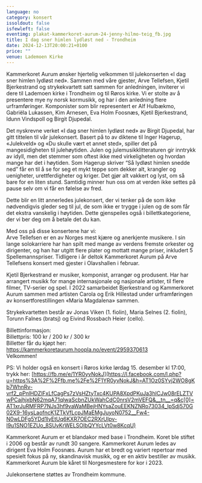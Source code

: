 ```yaml
---
language: no
category: konsert
issoldout: false
isfewleft: false
eventimg: plakat-kammerkoret-aurum-24-jenny-hilmo-teig_fb.jpg
title: I dag sner himlen lydløst ned - Trondheim
date: 2024-12-13T20:00:21+0100
price: ""
venue: Lademoen Kirke
---
```

<!--StartFragment-->

Kammerkoret Aurum ønsker hjertelig velkommen til julekonserten «I dag sner himlen lydløst ned». Sammen med våre gjester, Arve Tellefsen, Kjetil Bjerkestrand og strykekvartett satt sammen for anledningen, inviterer vi dere til Lademoen kirke i Trondheim og til Røros kirke. Vi er stolte av å presentere mye ny norsk kormusikk, og har i den anledning flere urframføringer. Komponister som blir representert er Alf Hulbækmo, Gabriëla Lukassen, Kim Arnesen, Eva Holm Foosnæs, Kjetil Bjerkestrand, Idunn Vindspoll og Birgit Djupedal.

Det nyskrevne verket «I dag sner himlen lydløst ned» av Birgit Djupedal, har gitt tittelen til vår julekonsert. Basert på to av diktene til Inger Hagerup, «Julekveld» og «Du skulle vært et annet sted», spiller det på mangesidigheten til julehøytiden. Julen og julemusikklitteraturen gir inntrykk av idyll, men det stemmer som oftest ikke med virkeligheten og hvordan mange har det i høytiden. Som Hagerup skriver “Så lydløst himlen snedde ned” får en til å se for seg et mykt teppe som dekker alt, krangler og uenigheter, urettferdigheter og kriger. Det gjør alt vakkert og lyst, om så bare for en liten stund. Samtidig minner hun oss om at verden ikke settes på pause selv om vi får en følelse av fred.

Dette blir en litt annerledes julekonsert, der vi tenker på de som ikke nødvendigvis gleder seg til jul, de som ikke er trygge i julen og de som får det ekstra vanskelig i høytiden. Dette gjenspeiles også i billettkategoriene, der vi ber deg om å betale det du kan.

Med oss på disse konsertene har vi:\
Arve Tellefsen er en av Norges mest kjære og anerkjente musikere. I sin lange solokarriere har han spilt med mange av verdens fremste orkester og dirigenter, og han har utgitt flere plater og mottatt mange priser, inkludert 5 Spellemannspriser. Tidligere i år deltok Kammerkoret Aurum på Arve Tellefsens konsert med gjester i Olavshallen i februar.

Kjetil Bjerkestrand er musiker, komponist, arrangør og produsent. Har har arrangert musikk for mange internasjonale og nasjonale artister, til flere filmer, TV-serier og spel. I 2022 samarbeidet Bjerkestrand og Kammerkoret Aurum sammen med artisten Carola og Erik Hillestad under urframføringen av konsertforestillingen «Maria Magdalena» sammen.

Strykekvartetten består av Jonas Viken (1. fiolin), Maria Selnes (2. fiolin), Torunn Falnes (bratsj) og Eivind Rossbach Heier (cello).

Billettinformasjon:\
Billettpris: 100 kr / 200 kr / 300 kr\
Billetter får du kjøpt her: https://kammerkoretaurum.hoopla.no/event/2959370613 \
Velkommen!

PS: Vi holder også en konsert i Røros kirke lørdag 15. desember kl 17:00, trykk her: [https://fb.me/e/1YR0yvNokJ](https://l.facebook.com/l.php?u=https%3A%2F%2Ffb.me%2Fe%2F1YR0yvNokJ&h=AT1Oz0SYvj2WO8gKb7WhnRv-vrf2_pPnlHDZlFxLfCagPs7zVsHZtyTxc4KUPA8XpdPKuJa3hlCJw08rELZTVwPCajhjxbN62mqA71qlwaScbnZUkWahCdC0nrsV2mVEFQ&__tn__=q&c[0]=AT1xrJuRMFRP7NJs3hf9vaWaMBejHNYsaZouEEKNZNRo73034_IpSdj570G02X9-16ysLaofncK1ZTkVfLcpJMaEMgJuyoN0752__Fw4-N0wLDFg5YDd1IyEtUq6KXR7OEC2RXrUIpv-l9u1SNO1EZUo_8SUvKrWELSOlbQYYcLVt0w8KcqU)


Kammerkoret Aurum er et blandakor med base i Trondheim. Koret ble stiftet i 2006 og består av rundt 30 sangere. Kammerkoret Aurum ledes av dirigent Eva Holm Foosnæs. Aurum har et bredt og variert repertoar med spesielt fokus på ny, skandinavisk musikk, og er en aktiv bestiller av musikk. Kammerkoret Aurum ble kåret til Norgesmestere for kor i 2023.

Julekonsertene støttes av Trondheim kommune.

<!--EndFragment-->